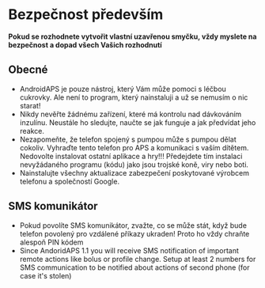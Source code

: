 # Bezpečnost především

**Pokud se rozhodnete vytvořit vlastní uzavřenou smyčku, vždy myslete na bezpečnost a dopad všech Vašich rozhodnutí**

## Obecné

* AndroidAPS je pouze nástroj, který Vám může pomoci s léčbou cukrovky. Ale není to program, který nainstaluji a už se nemusím o nic starat!
* Nikdy nevěřte žádnému zařízení, které má kontrolu nad dávkováním inzulínu. Neustále ho sledujte, naučte se jak funguje a jak předvídat jeho reakce.
* Nezapomeňte, že telefon spojený s pumpou může s pumpou dělat cokoliv. Vyhraďte tento telefon pro APS a komunikaci s vaším dítětem. Nedovolte instalovat ostatní aplikace a hry!!! Předejdete tím instalaci nevyžádaného programu (kódu) jako jsou trojské koně, viry nebo boti.
* Nainstalujte všechny aktualizace zabezpečení poskytované výrobcem telefonu a společností Google.

## SMS komunikátor

* Pokud povolíte SMS komunikátor, zvažte, co se může stát, když bude telefon povolený pro vzdálené příkazy ukraden! Proto ho vždy chraňte alespoň PIN kódem
* Since AndoridAPS 1.1 you will receive SMS notification of important remote actions like bolus or profile change. Setup at least 2 numbers for SMS communication to be notified about actions of second phone (for case it's stolen)